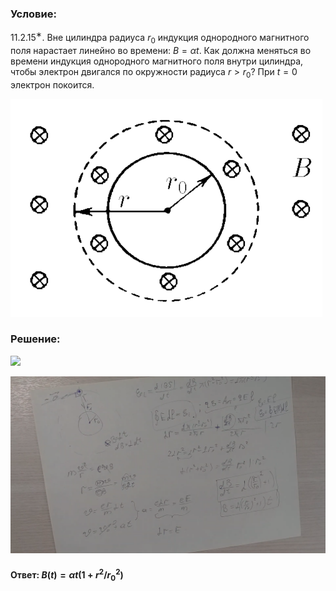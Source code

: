 ###  Условие:

$11.2.15^{∗}.$ Вне цилиндра радиуса $r_0$ индукция однородного магнитного поля нарастает линейно во времени: $B = \alpha t$. Как должна меняться во времени индукция однородного магнитного поля внутри цилиндра, чтобы электрон двигался по окружности радиуса $r > r_0$? При $t = 0$ электрон покоится.

![К задаче $11.2.15$|499x349, 45%](../../img/11.2.15/11.2.15.png)

###  Решение:

![](https://www.youtube.com/embed/u1G7aFFxo2I)

![|1920x1080, 67%](../../img/11.2.15/01.png)

#### Ответ: $B(t) = \alpha t(1 + r^2/{r_0}^2)$